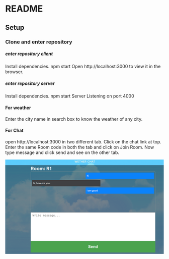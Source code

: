 # README

## Setup

### Clone and enter repository

##### enter repository client
Install dependencies.
npm start
Open http://localhost:3000 to view it in the browser.

##### enter repository server
Install dependencies.
npm start
Server Listening on port 4000

#### For weather
Enter the city name in search box to know the weather of any city.

#### For Chat
open http://localhost:3000 in two different tab.
Click on the chat link at top.
Enter the same Room code in both the tab and click on Join Room.
Now type message and click send and see on the other tab.



<img src="./React-Weather-App.png" alt="screenshot">
